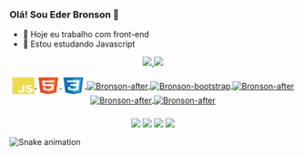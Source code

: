 ### Olá! Sou Eder Bronson 👋

- 🔭 Hoje eu trabalho com front-end
- 🌱 Estou estudando Javascript 

<div align="center">
  <a href="https://github.com/edbronson">
  <img height="140em" src="https://github-readme-stats.vercel.app/api?username=edbronson&show_icons=true&theme=dark&include_all_commits=true&count_private=true"/>
  <img height="140em" src="https://github-readme-stats.vercel.app/api/top-langs/?username=edbronson&layout=compact&langs_count=7&theme=dark"/>
</div>
  
 <div align="center" style="display: inline_block"><br>
  <img align="center" alt="Bronson-Js" height="30" width="40" src="https://raw.githubusercontent.com/devicons/devicon/master/icons/javascript/javascript-plain.svg">
  <img align="center" alt="Bronson-HTML" height="30" width="40" src="https://raw.githubusercontent.com/devicons/devicon/master/icons/html5/html5-original.svg">
  <img align="center" alt="Bronson-CSS" height="30" width="40" src="https://raw.githubusercontent.com/devicons/devicon/master/icons/css3/css3-original.svg">
  <img align="center" alt="Bronson-after" height="30" width="40" src="https://cdn.jsdelivr.net/gh/devicons/devicon/icons/aftereffects/aftereffects-original.svg" />
  <img align="center" alt="Bronson-bootstrap" height="30" width="40" src="https://cdn.jsdelivr.net/gh/devicons/devicon/icons/bootstrap/bootstrap-plain.svg" />
  <img align="center" alt="Bronson-after" height="30" width="40" src="https://cdn.jsdelivr.net/gh/devicons/devicon/icons/photoshop/photoshop-plain.svg" />
  <img align="center" alt="Bronson-after" height="30" width="40" src="https://cdn.jsdelivr.net/gh/devicons/devicon/icons/premierepro/premierepro-plain.svg" />
  <img align="center" alt="Bronson-after" height="30" width="40" src="https://cdn.jsdelivr.net/gh/devicons/devicon/icons/git/git-original.svg" />
</div>
 
###
 
<div align="center">  
  <a href="https://www.youtube.com/c/EderBronson" target="_blank"><img src="https://img.shields.io/badge/YouTube-FF0000?style=for-the-badge&logo=youtube&logoColor=white" target="_blank"></a>
    <a href="https://www.instagram.com/ederbronson/" target="_blank"><img src="https://img.shields.io/badge/-Instagram-%23E4405F?style=for-the-badge&logo=instagram&logoColor=white" target="_blank"></a>
    <a href="https://www.twitch.tv/ederbronson" target="_blank"><img src="https://img.shields.io/badge/Twitch-9146FF?style=for-the-badge&logo=twitch&logoColor=white" target="_blank"></a>
    <a href="https://www.linkedin.com/in/ederbronson/" target="_blank"><img src="https://img.shields.io/badge/-LinkedIn-%230077B5?style=for-the-badge&logo=linkedin&logoColor=white" target="_blank"></a> 
  
</div> 
  
 ![Snake animation](https://github.com/edbronson/edbronson/blob/output/github-contribution-grid-snake.svg)
